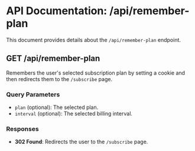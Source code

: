 # API Documentation: /api/remember-plan

This document provides details about the `/api/remember-plan` endpoint.

## GET /api/remember-plan

Remembers the user's selected subscription plan by setting a cookie and then redirects them to the `/subscribe` page.

### Query Parameters

- `plan` (optional): The selected plan.
- `interval` (optional): The selected billing interval.

### Responses

- **302 Found**: Redirects the user to the `/subscribe` page.
